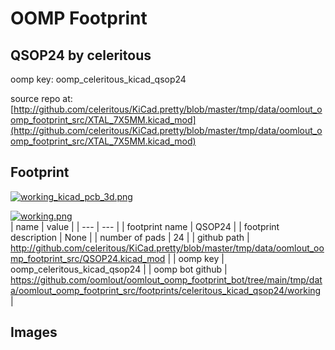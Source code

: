 # OOMP Footprint  
## QSOP24  by celeritous  
  
oomp key: oomp_celeritous_kicad_qsop24  
  
source repo at: [http://github.com/celeritous/KiCad.pretty/blob/master/tmp/data/oomlout_oomp_footprint_src/XTAL_7X5MM.kicad_mod](http://github.com/celeritous/KiCad.pretty/blob/master/tmp/data/oomlout_oomp_footprint_src/XTAL_7X5MM.kicad_mod)  
## Footprint  
  
[![working_kicad_pcb_3d.png](working_kicad_pcb_3d_600.png)](working_kicad_pcb_3d.png)  
  
[![working.png](working_600.png)](working.png)  
| name | value | 
| --- | --- | 
| footprint name | QSOP24 | 
| footprint description | None | 
| number of pads | 24 | 
| github path | http://github.com/celeritous/KiCad.pretty/blob/master/tmp/data/oomlout_oomp_footprint_src/QSOP24.kicad_mod | 
| oomp key | oomp_celeritous_kicad_qsop24 | 
| oomp bot github | https://github.com/oomlout/oomlout_oomp_footprint_bot/tree/main/tmp/data/oomlout_oomp_footprint_src/footprints/celeritous_kicad_qsop24/working | 
## Images  
